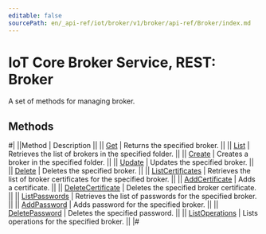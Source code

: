 ```yaml
---
editable: false
sourcePath: en/_api-ref/iot/broker/v1/broker/api-ref/Broker/index.md
---
```


# IoT Core Broker Service, REST: Broker

A set of methods for managing broker.

## Methods

#|
||Method | Description ||
|| [Get](get.md) | Returns the specified broker. ||
|| [List](list.md) | Retrieves the list of brokers in the specified folder. ||
|| [Create](create.md) | Creates a broker in the specified folder. ||
|| [Update](update.md) | Updates the specified broker. ||
|| [Delete](delete.md) | Deletes the specified broker. ||
|| [ListCertificates](listCertificates.md) | Retrieves the list of broker certificates for the specified broker. ||
|| [AddCertificate](addCertificate.md) | Adds a certificate. ||
|| [DeleteCertificate](deleteCertificate.md) | Deletes the specified broker certificate. ||
|| [ListPasswords](listPasswords.md) | Retrieves the list of passwords for the specified broker. ||
|| [AddPassword](addPassword.md) | Adds password for the specified broker. ||
|| [DeletePassword](deletePassword.md) | Deletes the specified password. ||
|| [ListOperations](listOperations.md) | Lists operations for the specified broker. ||
|#